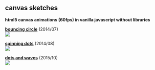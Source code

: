 ## canvas sketches
**html5 canvas animations (60fps) in vanilla javascript without libraries**
<br>

**[bouncing circle](https://rawgit.com/ondrek/sketches/master/+bouncingcircle.html)** (2014/07)<br>
![](https://rawgit.com/ondrek/sketches/master/gifs/bouncingcircle.gif)

**[spinning dots](https://rawgit.com/ondrek/sketches/master/+spinningdots.html)** (2014/08)<br>
![](https://rawgit.com/ondrek/sketches/master/gifs/spinningdots.gif)

**[dots and waves](https://rawgit.com/ondrek/sketches/master/+dotsandorbits.html)** (2015/10)<br>
![](https://rawgit.com/ondrek/sketches/master/gifs/dotsandorbits.gif)
